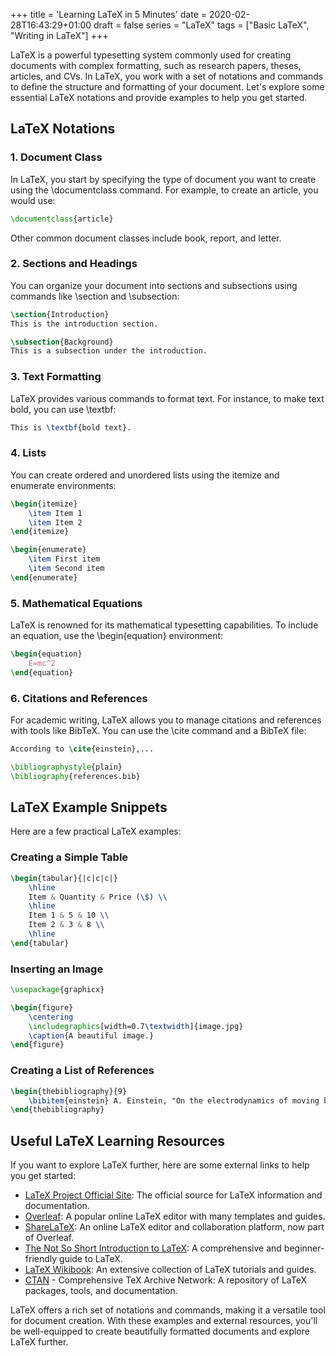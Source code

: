 +++
title = 'Learning LaTeX in 5 Minutes'
date = 2020-02-28T16:43:29+01:00
draft = false
series = "LaTeX"
tags = ["Basic LaTeX", "Writing in LaTeX"]
+++

LaTeX is a powerful typesetting system commonly used for creating documents with complex formatting, such as research papers, theses, articles, and CVs. In LaTeX, you work with a set of notations and commands to define the structure and formatting of your document. Let's explore some essential LaTeX notations and provide examples to help you get started.

## LaTeX Notations

### 1. Document Class

In LaTeX, you start by specifying the type of document you want to create using the \documentclass command. For example, to create an article, you would use:

```latex
\documentclass{article}
```

Other common document classes include book, report, and letter.

### 2. Sections and Headings

You can organize your document into sections and subsections using commands like \section and \subsection:

```latex
\section{Introduction}
This is the introduction section.

\subsection{Background}
This is a subsection under the introduction.
```

### 3. Text Formatting

LaTeX provides various commands to format text. For instance, to make text bold, you can use \textbf:

```latex
This is \textbf{bold text}.
```

### 4. Lists

You can create ordered and unordered lists using the itemize and enumerate environments:

```latex
\begin{itemize}
    \item Item 1
    \item Item 2
\end{itemize}

\begin{enumerate}
    \item First item
    \item Second item
\end{enumerate}
```

### 5. Mathematical Equations

LaTeX is renowned for its mathematical typesetting capabilities. To include an equation, use the \begin{equation} environment:

```latex
\begin{equation}
    E=mc^2
\end{equation}
```

### 6. Citations and References

For academic writing, LaTeX allows you to manage citations and references with tools like BibTeX. You can use the \cite command and a BibTeX file:

```latex
According to \cite{einstein},...

\bibliographystyle{plain}
\bibliography{references.bib}

```

## LaTeX Example Snippets

Here are a few practical LaTeX examples:

### Creating a Simple Table

```latex
\begin{tabular}{|c|c|c|}
    \hline
    Item & Quantity & Price (\$) \\
    \hline
    Item 1 & 5 & 10 \\
    Item 2 & 3 & 8 \\
    \hline
\end{tabular}
```

### Inserting an Image

```latex
\usepackage{graphicx}

\begin{figure}
    \centering
    \includegraphics[width=0.7\textwidth]{image.jpg}
    \caption{A beautiful image.}
\end{figure}
```

### Creating a List of References

```latex
\begin{thebibliography}{9}
    \bibitem{einstein} A. Einstein, "On the electrodynamics of moving bodies," Annalen der Physik, vol. 17, no. 10, pp. 891-921, 1905.
\end{thebibliography}
```

## Useful LaTeX Learning Resources

If you want to explore LaTeX further, here are some external links to help you get started:

- [LaTeX Project Official Site](https://www.latex-project.org/): The official source for LaTeX information and documentation.
- [Overleaf](https://www.overleaf.com/): A popular online LaTeX editor with many templates and guides.
- [ShareLaTeX](): An online LaTeX editor and collaboration platform, now part of Overleaf.
- [The Not So Short Introduction to LaTeX](https://tobi.oetiker.ch/lshort/lshort.pdf): A comprehensive and beginner-friendly guide to LaTeX.
- [LaTeX Wikibook](https://en.wikibooks.org/wiki/LaTeX): An extensive collection of LaTeX tutorials and guides.
- [CTAN](https://www.ctan.org/) - Comprehensive TeX Archive Network: A repository of LaTeX packages, tools, and documentation.

LaTeX offers a rich set of notations and commands, making it a versatile tool for document creation. With these examples and external resources, you'll be well-equipped to create beautifully formatted documents and explore LaTeX further.
